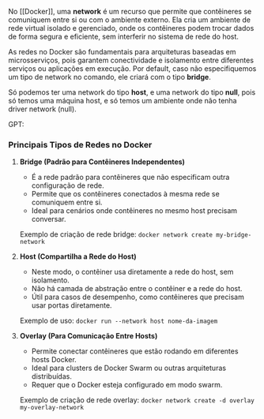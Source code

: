 No [[Docker]], uma **network** é um recurso que permite que contêineres se comuniquem entre si ou com o ambiente externo. Ela cria um ambiente de rede virtual isolado e gerenciado, onde os contêineres podem trocar dados de forma segura e eficiente, sem interferir no sistema de rede do host.

As redes no Docker são fundamentais para arquiteturas baseadas em microsserviços, pois garantem conectividade e isolamento entre diferentes serviços ou aplicações em execução.
Por default, caso não especifiquemos um tipo de network no comando, ele criará com o tipo **bridge**.

Só podemos ter uma network do tipo **host**, e uma network do tipo **null**, pois só temos uma máquina host, e só temos um ambiente onde não tenha driver network (null).

GPT:
### **Principais Tipos de Redes no Docker**

1. **Bridge (Padrão para Contêineres Independentes)**
    
    - É a rede padrão para contêineres que não especificam outra configuração de rede.
    - Permite que os contêineres conectados à mesma rede se comuniquem entre si.
    - Ideal para cenários onde contêineres no mesmo host precisam conversar.
    
    Exemplo de criação de rede bridge:
		`docker network create my-bridge-network` 
		

2. **Host (Compartilha a Rede do Host)**
	- Neste modo, o contêiner usa diretamente a rede do host, sem isolamento.
	- Não há camada de abstração entre o contêiner e a rede do host.
	- Útil para casos de desempenho, como contêineres que precisam usar portas diretamente.
	
	Exemplo de uso:
		`docker run --network host nome-da-imagem`

3.  **Overlay (Para Comunicação Entre Hosts)**
	- Permite conectar contêineres que estão rodando em diferentes hosts Docker.
	- Ideal para clusters de Docker Swarm ou outras arquiteturas distribuídas.
	- Requer que o Docker esteja configurado em modo swarm.
	
	Exemplo de criação de rede overlay:
		`docker network create -d overlay my-overlay-network`
